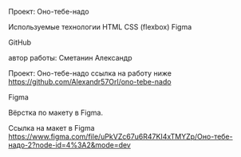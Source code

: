 Проект: Оно-тебе-надо

Используемые технологии
HTML
CSS (flexbox)
Figma


GitHub

автор работы: Cметанин Александр

Проект: Оно-тебе-надо ссылка на работу ниже
https://github.com/Alexandr57Orl/ono-tebe-nado

Figma

Вёрстка по макету в Figma.

Ссылка на макет в Figma
https://www.figma.com/file/uPkVZc67u6R47KI4xTMYZp/Оно-тебе-надо-2?node-id=4%3A2&mode=dev
